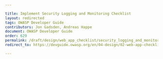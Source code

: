 ```yaml
---

title: Implement Security Logging and Monitoring Checklist
layout: redirected
tags: OWASP Developer Guide
contributors: Jon Gadsden, Andreas Happe
document: OWASP Developer Guide
order: 629
permalink: /draft/design/web_app_checklist/security_logging_and_monitoring/
redirect_to: https://devguide.owasp.org/en/04-design/02-web-app-checklist/09-logging-monitoring/

---
```

